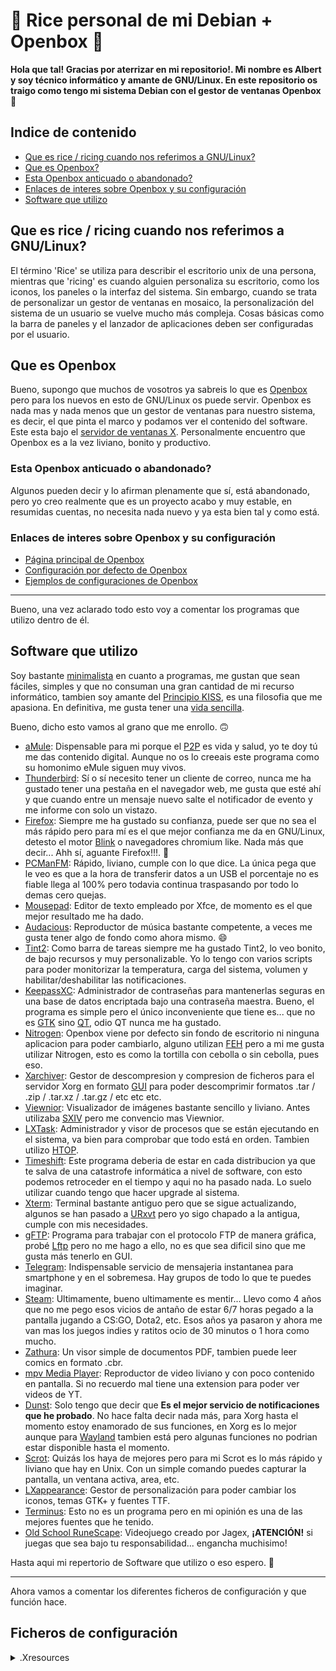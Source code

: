 # 🍙 Rice personal de mi Debian + Openbox 🍙

**Hola que tal! Gracias por aterrizar en mi repositorio!. Mi nombre es Albert y soy técnico informático y amante de GNU/Linux. En este repositorio os traigo como tengo mi sistema Debian con el gestor de ventanas Openbox** 🖖

## Indice de contenido

- [Que es rice / ricing cuando nos referimos a GNU/Linux?](#titulo1)
- [Que es Openbox?](#titulo2)
- [Esta Openbox anticuado o abandonado?](#titulo2-1)
- [Enlaces de interes sobre Openbox y su configuración](#titulo2-2)
- [Software que utilizo](#titulo3)

## Que es rice / ricing cuando nos referimos a GNU/Linux?<a name="titulo1"></a>

El término 'Rice' se utiliza para describir el escritorio unix de una persona, mientras que 'ricing' es cuando alguien personaliza su escritorio, como los iconos, los paneles o la interfaz del sistema. Sin embargo, cuando se trata de personalizar un gestor de ventanas en mosaico, la personalización del sistema de un usuario se vuelve mucho más compleja. Cosas básicas como la barra de paneles y el lanzador de aplicaciones deben ser configuradas por el usuario.

## Que es Openbox<a name="titulo2"></a>

Bueno, supongo que muchos de vosotros ya sabreis lo que es [Openbox](https://es.wikipedia.org/wiki/Openbox) pero para los nuevos en esto de GNU/Linux os puede servir. Openbox es nada mas y nada menos que un gestor de ventanas para nuestro sistema, es decir, el que pinta el marco y podamos ver el contenido del software. Este esta bajo el [servidor de ventanas X](https://es.wikipedia.org/wiki/Sistema_de_ventanas_X). Personalmente encuentro que Openbox es a la vez liviano, bonito y productivo.

### Esta Openbox anticuado o abandonado?<a name="titulo2-1"></a>

Algunos pueden decir y lo afirman plenamente que sí, está abandonado, pero yo creo realmente que es un proyecto acabo y muy estable, en resumidas cuentas, no necesita nada nuevo y ya esta bien tal y como está.

### Enlaces de interes sobre Openbox y su configuración<a name="titulo2-2"></a>
- [Página principal de Openbox](http://openbox.org/wiki/Main_Page)
- [Configuración por defecto de Openbox](http://openbox.org/wiki/Help:DefaultConfiguration)
- [Ejemplos de configuraciones de Openbox](http://openbox.org/wiki/Help:Contents#Configuration)

---

Bueno, una vez aclarado todo esto voy a comentar los programas que utilizo dentro de él.

## Software que utilizo<a name="titulo3"></a>

Soy bastante [minimalista](https://es.wikipedia.org/wiki/Minimalismo_(inform%C3%A1tica)) en cuanto a programas, me gustan que sean fáciles, simples y que no consuman una gran cantidad de mi recurso informático, tambien soy amante del [Principio KISS](https://es.wikipedia.org/wiki/Principio_KISS), es una filosofia que me apasiona. En definitiva, me gusta tener una [vida sencilla](https://es.wikipedia.org/wiki/Vida_sencilla).

Bueno, dicho esto vamos al grano que me enrollo. 🙃

- [aMule](http://wiki.amule.org/wiki/AMule): Dispensable para mi porque el [P2P](https://es.wikipedia.org/wiki/Peer-to-peer) es vida y salud, yo te doy tú me das contenido digital. Aunque no os lo creeais este programa como su homonimo eMule siguen muy vivos.
- [Thunderbird](https://es.wikipedia.org/wiki/Mozilla_Thunderbird): Sí o sí necesito tener un cliente de correo, nunca me ha gustado tener una pestaña en el navegador web, me gusta que esté ahí y que cuando entre un mensaje nuevo salte el notificador de evento y me informe con solo un vistazo.
- [Firefox](https://es.wikipedia.org/wiki/Mozilla_Firefox): Siempre me ha gustado su confianza, puede ser que no sea el más rápido pero para mí es el que mejor confianza me da en GNU/Linux, detesto el motor [Blink](https://es.wikipedia.org/wiki/Blink) o navegadores chromium like. Nada más que decir... Ahh sí, aguante Firefox!!!. 🦊
- [PCManFM](https://es.wikipedia.org/wiki/PCManFM): Rápido, liviano, cumple con lo que dice. La única pega que le veo es que a la hora de transferir datos a un USB el porcentaje no es fiable llega al 100% pero todavia continua traspasando por todo lo demas cero quejas.
- [Mousepad](https://docs.xfce.org/apps/mousepad/start): Editor de texto empleado por Xfce, de momento es el que mejor resultado me ha dado.
- [Audacious](https://es.wikipedia.org/wiki/Audacious_Media_Player): Reproductor de música bastante competente, a veces me gusta tener algo de fondo como ahora mismo. 😄
- [Tint2](https://es.wikipedia.org/wiki/Tint2): Como barra de tareas siempre me ha gustado Tint2, lo veo bonito, de bajo recursos y muy personalizable. Yo lo tengo con varios scripts para poder monitorizar la temperatura, carga del sistema, volumen y habilitar/deshabilitar las notificaciones.
- [KeepassXC](https://keepassxc.org/docs/): Administrador de contraseñas para mantenerlas seguras en una base de datos encriptada bajo una contraseña maestra. Bueno, el programa es simple pero el único inconveniente que tiene es... que no es [GTK](https://es.wikipedia.org/wiki/GTK) sino [QT](https://es.wikipedia.org/wiki/Qt_(biblioteca)), odio QT nunca me ha gustado.
- [Nitrogen](https://packages.debian.org/bookworm/nitrogen): Openbox viene por defecto sin fondo de escritorio ni ninguna aplicacion para poder cambiarlo, alguno utilizan [FEH](https://es.wikipedia.org/wiki/Feh_(visor_de_im%C3%A1genes)) pero a mi me gusta utilizar Nitrogen, esto es como la tortilla con cebolla o sin cebolla, pues eso.
- [Xarchiver](): Gestor de descompresion y compresion de ficheros para el servidor Xorg en formato [GUI](https://es.wikipedia.org/wiki/GUI) para poder descomprimir formatos .tar / .zip / .tar.xz / .tar.gz / etc etc etc.
- [Viewnior](https://siyanpanayotov.com/project/viewnior/): Visualizador de imágenes bastante sencillo y liviano. Antes utilizaba [SXIV](https://packages.debian.org/bookworm/sxiv) pero me convencio mas Viewnior.
- [LXTask](https://packages.debian.org/bookworm/lxtask): Administrador y visor de procesos que se están ejecutando en el sistema, va bien para comprobar que todo está en orden. Tambien utilizo [HTOP](https://es.wikipedia.org/wiki/Htop).
- [Timeshift](https://www.redeszone.net/2017/10/08/timeshift-copias-seguridad-linux/): Este programa deberia de estar en cada distribucion ya que te salva de una catastrofe informática a nivel de software, con esto podemos retroceder en el tiempo y aqui no ha pasado nada. Lo suelo utilizar cuando tengo que hacer upgrade al sistema.
- [Xterm](https://en.wikipedia.org/wiki/Xterm): Terminal bastante antiguo pero que se sigue actualizando, algunos se han pasado a [URxvt](https://es.wikipedia.org/wiki/Urxvt) pero yo sigo chapado a la antigua, cumple con mis necesidades.
- [gFTP](https://en.wikipedia.org/wiki/GFTP): Programa para trabajar con el protocolo FTP de manera gráfica, probé [Lftp](https://en.wikipedia.org/wiki/Lftp) pero no me hago a ello, no es que sea dificil sino que me gusta más tenerlo en GUI.
- [Telegram](https://es.wikipedia.org/wiki/Telegram): Indispensable servicio de mensajeria instantanea para smartphone y en el sobremesa. Hay grupos de todo lo que te puedes imaginar.
- [Steam](https://en.wikipedia.org/wiki/Steam_(service)): Ultimamente, bueno ultimamente es mentir... Llevo como 4 años que no me pego esos vicios de antaño de estar 6/7 horas pegado a la pantalla jugando a CS:GO, Dota2, etc. Esos años ya pasaron y ahora me van mas los juegos indies y ratitos ocio de 30 minutos o 1 hora como mucho.
- [Zathura](https://pwmt.org/projects/zathura/): Un visor simple de documentos PDF, tambien puede leer comics en formato .cbr.
- [mpv Media Player](https://mpv.io/): Reproductor de video liviano y con poco contenido en pantalla. Si no recuerdo mal tiene una extension para poder ver videos de YT.
- [Dunst](https://dunst-project.org/documentation/): Solo tengo que decir que **Es el mejor servicio de notificaciones que he probado**. No hace falta decir nada más, para Xorg hasta el momento estoy enamorado de sus funciones, en Xorg es lo mejor aunque para [Wayland](https://es.wikipedia.org/wiki/Wayland_(protocolo)) tambien está pero algunas funciones no podrian estar disponible hasta el momento.
- [Scrot](https://es.linux-console.net/?p=22613): Quizás los haya de mejores pero para mi Scrot es lo más rápido y liviano que hay en Unix. Con un simple comando puedes capturar la pantalla, un ventana activa, area, etc.
- [LXappearance](https://packages.debian.org/bookworm/lxappearance): Gestor de personalización para poder cambiar los iconos, temas GTK+ y fuentes TTF.
- [Terminus](https://files.ax86.net/terminus-ttf): Esto no es un programa pero en mi opinión es una de las mejores fuentes que he tenido.
- [Old School RuneScape](https://runelite.net/): Videojuego creado por Jagex, **¡ATENCIÓN!** si juegas que sea bajo tu responsabilidad... engancha muchisimo!

Hasta aqui mi repertorio de Software que utilizo o eso espero. 🏁

---

Ahora vamos a comentar los diferentes ficheros de configuración y que función hace.

## Ficheros de configuración
<details>
  <summary>.Xresources</summary>
  <br>
  `Fichero oculto que se aloja en el Home del usuario, este sirve para poder personalizar los terminales *term, yo lo utilizo para Xterm.`
</details>

